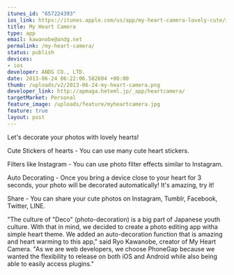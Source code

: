 ```yaml
---
itunes_id: "657224393"
ios_link: https://itunes.apple.com/us/app/my-heart-camera-lovely-cute/id657224393?l=ja&ls=1%26mt=8
title: My Heart Camera
type: app
email: kawanobe@andg.net
permalink: /my-heart-camera/
status: publish
devices:
- ios
developer: ANDG CO., LTD.
date: 2013-06-24 06:22:06.582604 +00:00
thumb: /uploads/v2/2013-06-24-my-heart-camera.png
developer_link: http://apmaga.heteml.jp/_app/heartcamera/
targetMarket: Personal
feature_image: /uploads/feature/myheartcamera.jpg
feature: true
layout: post
---
```


Let's decorate your photos with lovely hearts!

Cute Stickers of hearts - You can use many cute heart stickers.

Filters like Instagram - You can use photo filter effects similar to Instagram.

Auto Decorating - Once you bring a device close to your heart for 3 seconds, your photo will be decorated automatically! It's amazing, try it!

Share - You can share your cute photos on Instagram, Tumblr, Facebook, Twitter, LINE.

"The culture of "Deco" (photo-decoration) is a big part of Japanese youth culture. With that in mind, we decided to create a photo editing app witha simple heart theme. We added an auto-decoration function that is amazing and heart warming to this app," said Ryo Kawanobe, creator of My Heart Camera. "As we are web developers, we choose PhoneGap because we wanted the flexibility to release on both iOS and Android while also being able to easily access plugins."
